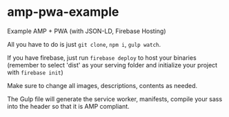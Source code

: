 # amp-pwa-example

Example AMP + PWA (with JSON-LD, Firebase Hosting)

All you have to do is just `git clone`, `npm i`, `gulp watch`.

If you have firebase, just run `firebase deploy` to host your binaries (remember to select 'dist' as your serving folder and initialize your project with `firebase init`)

Make sure to change all images, descriptions, contents as needed.

The Gulp file will generate the service worker, manifests, compile your sass into the header so that it is AMP compliant.
